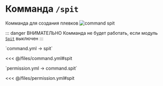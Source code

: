 # Комманда `/spit`

Комманда для создания плевков
![command spit](/commandspit.gif)

::: danger ВНИМАТЕЛЬНО
Комманда не будет работать, если модуль [`Spit`](/docs/message/contact/spit/) выключен
:::

[//]: # (command.yml)
<!--@include: @/parts/words.md#setting-->
<!--@include: @/parts/words.md#path--> `command.yml → spit`

<!--@include: @/parts/words.md#default-->
<<< @/files/command.yml#spit

<!--@include: @/parts/enable.md-->
<!--@include: @/parts/aliases.md-->
<!--@include: @/parts/cooldown.md-->
<!--@include: @/parts/sound.md-->

[//]: # (permission.yml)
<!--@include: @/parts/words.md#permission-->
<!--@include: @/parts/words.md#path--> `permission.yml → command.spit`

<!--@include: @/parts/words.md#default-->
<<< @/files/permission.yml#spit

<!--@include: @/parts/permission/permissionTier3.md-->
<!--@include: @/parts/permission/cooldown.md-->
<!--@include: @/parts/permission/sound.md-->

